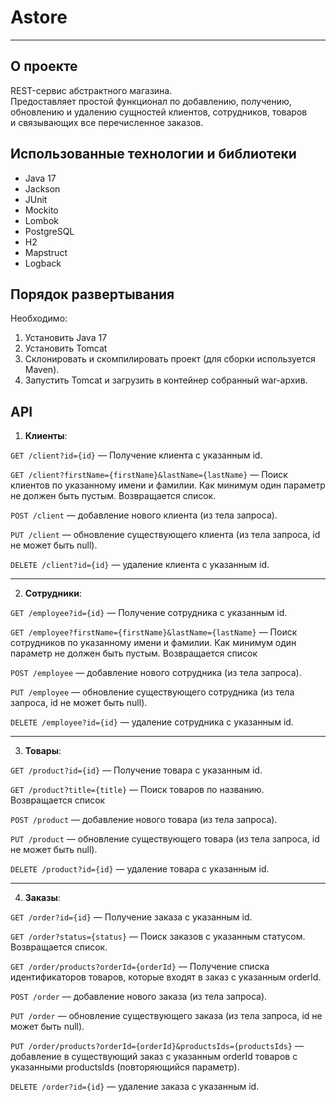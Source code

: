 # Astore
___
## О проекте
REST-сервис абстрактного магазина.<br>
Предоставляет простой функционал по добавлению, получению, обновлению и удалению сущностей клиентов, сотрудников, товаров <br>
и связывающих все перечисленное заказов.

## Использованные технологии и библиотеки
- Java 17
- Jackson
- JUnit
- Mockito
- Lombok
- PostgreSQL
- H2
- Mapstruct
- Logback

## Порядок развертывания
Необходимо:

1. Установить Java 17
2. Установить Tomcat
3. Склонировать и скомпилировать проект (для сборки используется Maven).
4. Запустить Tomcat и загрузить в контейнер собранный war-архив.


## API

1. **Клиенты**:

`GET /client?id={id}` — Получение клиента с указанным id.

`GET /client?firstName={firstName}&lastName={lastName}` — Поиск клиентов по указанному имени и фамилии. 
Как минимум один параметр не должен быть пустым. Возвращается список.

`POST /client` — добавление нового клиента (из тела запроса).

`PUT /client` — обновление существующего клиента (из тела запроса, id не может быть null).

`DELETE /client?id={id}` — удаление клиента с указанным id.
___
2. **Сотрудники**:

`GET /employee?id={id}` — Получение сотрудника с указанным id.

`GET /employee?firstName={firstName}&lastName={lastName}` — Поиск сотрудников по указанному имени и фамилии.
Как минимум один параметр не должен быть пустым. Возвращается список

`POST /employee` — добавление нового сотрудника (из тела запроса).

`PUT /employee` — обновление существующего сотрудника (из тела запроса, id не может быть null).

`DELETE /employee?id={id}` — удаление сотрудника с указанным id.
___
3. **Товары**:

`GET /product?id={id}` — Получение товара с указанным id.

`GET /product?title={title}` — Поиск товаров по названию. Возвращается список

`POST /product` — добавление нового товара (из тела запроса).

`PUT /product` — обновление существующего товара (из тела запроса, id не может быть null).

`DELETE /product?id={id}` — удаление товара с указанным id.
___
4. **Заказы**:

`GET /order?id={id}` — Получение заказа с указанным id.

`GET /order?status={status}` — Поиск заказов с указанным статусом. Возвращается список.

`GET /order/products?orderId={orderId}` — Получение списка идентификаторов товаров, 
которые входят в заказ с указанным orderId.

`POST /order` — добавление нового заказа (из тела запроса).

`PUT /order` — обновление существующего заказа (из тела запроса, id не может быть null).

`PUT /order/products?orderId={orderId}&productsIds={productsIds}` — добавление в существующий заказ с указанным orderId 
товаров с указанными productsIds (повторяющийся параметр).

`DELETE /order?id={id}` — удаление заказа с указанным id.